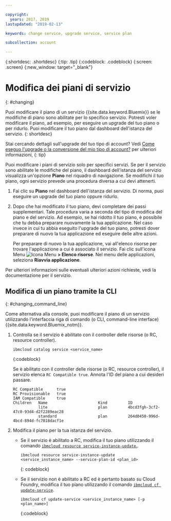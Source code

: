 ```yaml
---

copyright:
  years: 2017, 2019
lastupdated: "2019-02-13"

keywords: change service, upgrade service, service plan

subcollection: account

---
```


{:shortdesc: .shortdesc}
{:tip: .tip}
{:codeblock: .codeblock}
{:screen: .screen}
{:new_window: target="_blank"}


# Modifica dei piani di servizio
{: #changing}

Puoi modificare il piano di un servizio {{site.data.keyword.Bluemix}} se le modifiche di piano sono abilitate per lo specifico servizio. Potresti voler modificare il piano, ad esempio, per eseguire un upgrade del tuo piano o per ridurlo. Puoi modificare il tuo piano dal dashboard dell'istanza del servizio.
{: shortdesc}

Stai cercando dettagli sull'upgrade del tuo tipo di account? Vedi [Come eseguo l'upgrade o la conversione del mio tipo di account?](/docs/account?topic=account-changeacct) per ulteriori informazioni,
{: tip}

Puoi modificare i piani di servizio solo per specifici servizi. Se per il servizio sono abilitate le modifiche del piano, il dashboard dell'istanza del servizio visualizza un'opzione **Piano** nel riquadro di navigazione. Se modifichi
il tuo piano, ogni servizio prevede una procedura diversa a cui devi attenerti.

1. Fai clic su **Piano** nel dashboard dell'istanza del servizio. Di norma, puoi eseguire un upgrade del tuo piano oppure ridurlo.
2. Dopo che hai modificato il tuo piano, devi completare dei passi supplementari. Tale procedura varia a
seconda del tipo di modifica del piano e del servizio. Ad esempio, se hai ridotto il tuo piano, è possibile
che tu debba preparare nuovamente la tua applicazione. Nel caso invece in cui tu abbia eseguito l'upgrade del tuo piano, potresti dover preparare di nuovo la tua applicazione ed eseguire delle altre azioni.

   Per preparare di nuovo la tua applicazione, vai all'elenco risorse per trovare l'applicazione a cui è associato il servizio. Fai clic sull'icona Menu ![Icona Menu](../icons/icon_hamburger.svg) **> Elenco risorse**. Nel menu delle applicazioni, seleziona **Riavvia applicazione**.

  Per ulteriori informazioni sulle eventuali ulteriori azioni richieste, vedi la documentazione per il servizio.

## Modifica di un piano tramite la CLI
{: #changing_command_line}

Come alternativa alla console, puoi modificare il piano di un servizio utilizzando l'interfaccia riga di comando (o CLI, command-line interface) {{site.data.keyword.Bluemix_notm}}.

1. Controlla se il servizio è abilitato con il controller delle risorse (o RC, resource controller).

   ```
   ibmcloud catalog service <service_name>
   ```
   {:codeblock}

   Se è abilitato con il controller delle risorse (o RC, resource controller), il servizio elenca `RC Compatible true`. Annota l'ID del piano a cui desideri passare.

   ```
   RC Compatible      true
   RC Provisionable   true
   IAM Compatible     true
   Children   Name                      Kind         ID
              lite                      plan         4bcd3fgh-3cf2-47c0-93d4-d2f2289eac28
              standard                  plan         264d0450-996d-4bcd-894d-fc7018dacf1e
    ```

1. Modifica il piano per la tua istanza del servizio.

   - Se il servizio è abilitato a RC, modifica il tuo piano utilizzando il comando [`ibmcloud resource service-instance-update`.](/docs/cli/reference/ibmcloud?topic=cloud-cli-ibmcloud_commands_resource).

     ```
     ibmcloud resource service-instance-update <service_instance_name> --service-plan-id <plan_id>
     ```
     {: codeblock}

   - Se il servizio non è abilitato a RC ed è pertanto basato su Cloud Foundry, modifica il tuo piano utilizzando il comando [`ibmcloud cf update-service`](/docs/cli/reference/ibmcloud?topic=cloud-cli-cf#cf).

     ```
     ibmcloud cf update-service <service_instance_name> [-p <plan_name>]
     ```
     {:codeblock}
